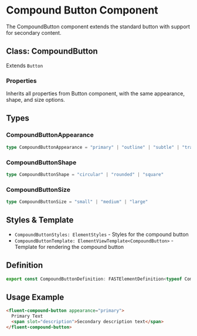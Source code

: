 # Compound Button Component

The CompoundButton component extends the standard button with support for secondary content.

## Class: CompoundButton

Extends `Button`

### Properties

Inherits all properties from Button component, with the same appearance, shape, and size options.

## Types

### CompoundButtonAppearance

```typescript
type CompoundButtonAppearance = "primary" | "outline" | "subtle" | "transparent"
```

### CompoundButtonShape

```typescript
type CompoundButtonShape = "circular" | "rounded" | "square"
```

### CompoundButtonSize

```typescript
type CompoundButtonSize = "small" | "medium" | "large"
```

## Styles & Template

- `CompoundButtonStyles: ElementStyles` - Styles for the compound button
- `CompoundButtonTemplate: ElementViewTemplate<CompoundButton>` - Template for rendering the compound button

## Definition

```typescript
export const CompoundButtonDefinition: FASTElementDefinition<typeof CompoundButton>
```

## Usage Example

```html
<fluent-compound-button appearance="primary">
  Primary Text
  <span slot="description">Secondary description text</span>
</fluent-compound-button>
```

